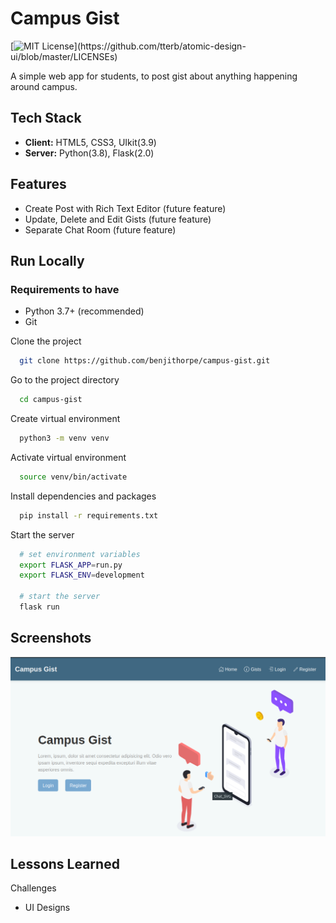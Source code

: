 # Campus Gist
[![MIT License](https://img.shields.io/apm/l/atomic-design-ui.svg?)](https://github.com/tterb/atomic-design-ui/blob/master/LICENSEs)

A simple web app for students, to post gist about anything happening around campus.

## Tech Stack
- **Client:** HTML5, CSS3, UIkit(3.9)
- **Server:** Python(3.8), Flask(2.0)

## Features
- Create Post with Rich Text Editor (future feature)
- Update, Delete and Edit Gists (future feature)
- Separate Chat Room (future feature)

## Run Locally

### Requirements to have
- Python 3.7+ (recommended)
- Git

Clone the project
```bash
  git clone https://github.com/benjithorpe/campus-gist.git
```

Go to the project directory
```bash
  cd campus-gist
```

Create virtual environment
```bash
  python3 -m venv venv
```

Activate virtual environment
```bash
  source venv/bin/activate
```

Install dependencies and packages

```bash
  pip install -r requirements.txt
```

Start the server
```bash
  # set environment variables
  export FLASK_APP=run.py
  export FLASK_ENV=development

  # start the server
  flask run
```

## Screenshots
![App Screenshot](./campus-gist-screenshot.png)


## Lessons Learned

Challenges
  - UI Designs
